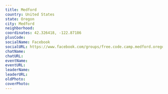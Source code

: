 ```yaml
---
title: Medford
country: United States
state: Oregon
city: Medford
neighborhood: 
coordinates: 42.326418, -122.87186
plusCode:
socialName: Facebook
socialURL: https://www.facebook.com/groups/free.code.camp.medford.oregon
chatName:
chatURL:
eventName:
eventURL:
leaderName:
leaderURL:
oldPhoto: 
coverPhoto:
---
```

